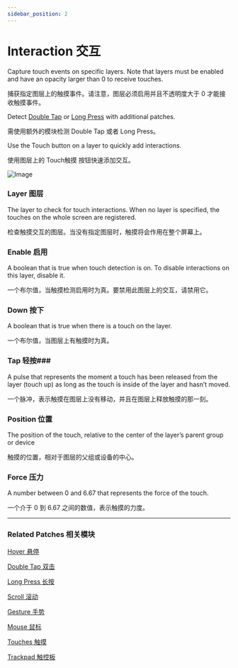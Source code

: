 ```yaml
---
sidebar_position: 2
---
```


# Interaction 交互

Capture touch events on specific layers. Note that layers must be enabled and have an opacity larger than 0 to receive touches.

捕获指定图层上的触摸事件。请注意，图层必须启用并且不透明度大于 0 才能接收触摸事件。

Detect [Double Tap](h./../Double%20Tap.md) or [Long Press](./Long%20Press.md) with additional patches.

需使用额外的模块检测 Double Tap 或者 Long Press。

Use the Touch button on a layer to quickly add interactions.

使用图层上的 Touch触摸 按钮快速添加交互。

![Image](https://s3.us-west-2.amazonaws.com/secure.notion-static.com/7c78945f-a37d-46dd-aa8e-ef264317648e/Untitled.png?X-Amz-Algorithm=AWS4-HMAC-SHA256&X-Amz-Content-Sha256=UNSIGNED-PAYLOAD&X-Amz-Credential=AKIAT73L2G45EIPT3X45%2F20220602%2Fus-west-2%2Fs3%2Faws4_request&X-Amz-Date=20220602T170843Z&X-Amz-Expires=86400&X-Amz-Signature=8168d724e1ca2754cfbd107043278c1dfa203c14b6940254760bdaf01b27ef98&X-Amz-SignedHeaders=host&response-content-disposition=filename%20%3D%22Untitled.png%22&x-id=GetObject)

### Layer 图层

The layer to check for touch interactions. When no layer is specified, the touches on the whole screen are registered.

检查触摸交互的图层。当没有指定图层时，触摸将会作用在整个屏幕上。

### Enable 启用

A boolean that is true when touch detection is on. To disable interactions on this layer, disable it.

一个布尔值，当触摸检测启用时为真。要禁用此图层上的交互，请禁用它。

### Down 按下

A boolean that is true when there is a touch on the layer.

一个布尔值，当图层上有触摸时为真。

### Tap 轻按### 

A pulse that represents the moment a touch has been released from the layer (touch up) as long as the touch is inside of the layer and hasn’t moved.

一个脉冲，表示触摸在图层上没有移动，并且在图层上释放触摸的那一刻。

### Position 位置

The position of the touch, relative to the center of the layer’s parent group or device

触摸的位置，相对于图层的父组或设备的中心。

### Force 压力

A number between 0 and 6.67 that represents the force of the touch.

一个介于 0 到 6.67 之间的数值，表示触摸的力度。

------

### Related Patches 相关模块

[Hover 悬停](./Hover.md)

[Double Tap 双击](./Double%20Tap.md)

[Long Press 长按](./Long%20Press.md)

[Scroll 滚动](./Scroll.md)

[Gesture 手势](./Gesture.md)

[Mouse 鼠标](./Mouse.md)

[Touches 触摸](./../Device/Touches.md)

[Trackpad 触控板](./../Device/Trackpad.md)

